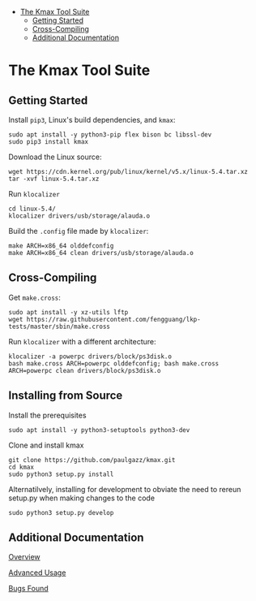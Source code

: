 <!-- START doctoc generated TOC please keep comment here to allow auto update -->
<!-- DON'T EDIT THIS SECTION, INSTEAD RE-RUN doctoc TO UPDATE -->


- [The Kmax Tool Suite](#the-kmax-tool-suite)
  - [Getting Started](#getting-started)
  - [Cross-Compiling](#cross-compiling)
  - [Additional Documentation](#additional-documentation)

<!-- END doctoc generated TOC please keep comment here to allow auto update -->


# The Kmax Tool Suite

## Getting Started

Install `pip3`, Linux's build dependencies, and `kmax`:

    sudo apt install -y python3-pip flex bison bc libssl-dev
    sudo pip3 install kmax

Download the Linux source:

    wget https://cdn.kernel.org/pub/linux/kernel/v5.x/linux-5.4.tar.xz
    tar -xvf linux-5.4.tar.xz

Run `klocalizer`

    cd linux-5.4/
    klocalizer drivers/usb/storage/alauda.o

Build the `.config` file made by `klocalizer`:

    make ARCH=x86_64 olddefconfig
    make ARCH=x86_64 clean drivers/usb/storage/alauda.o

## Cross-Compiling

Get `make.cross`:

    sudo apt install -y xz-utils lftp
    wget https://raw.githubusercontent.com/fengguang/lkp-tests/master/sbin/make.cross

Run `klocalizer` with a different architecture:

    klocalizer -a powerpc drivers/block/ps3disk.o
    bash make.cross ARCH=powerpc olddefconfig; bash make.cross ARCH=powerpc clean drivers/block/ps3disk.o

## Installing from Source

Install the prerequisites

    sudo apt install -y python3-setuptools python3-dev
    
Clone and install kmax

    git clone https://github.com/paulgazz/kmax.git
    cd kmax
    sudo python3 setup.py install

Alternatilvely, installing for development to obviate the need to
rereun setup.py when making changes to the code

    sudo python3 setup.py develop

## Additional Documentation

[Overview](https://github.com/paulgazz/kmax/blob/master/docs/overview.md)

[Advanced Usage](https://github.com/paulgazz/kmax/blob/master/docs/advanced.md)

[Bugs Found](https://github.com/paulgazz/kmax/blob/master/docs/bugs_found.md)

